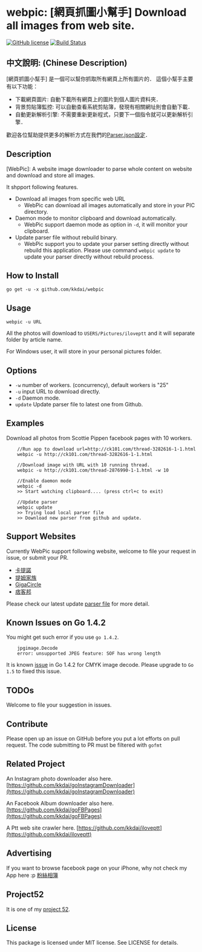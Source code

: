 webpic: [網頁抓圖小幫手] Download all images from web site.
======================
[![GitHub license](https://img.shields.io/badge/license-MIT-blue.svg)](https://raw.githubusercontent.com/kkdai/webpic/master/LICENSE) [![Build Status](https://travis-ci.org/kkdai/webpic.svg)](https://travis-ci.org/kkdai/iloveptt)

中文說明: (Chinese Description)
--------------

[網頁抓圖小幫手] 是一個可以幫你抓取所有網頁上所有圖片的． 這個小幫手主要有以下功能：

- 下載網頁圖片: 自動下載所有網頁上的圖片到個人圖片資料夾．
- 背景剪貼簿監控: 可以自動查看系統剪貼簿，發現有相關網址則會自動下載．
- 自動更新解析引擎: 不需要重新更新程式，只要下一個指令就可以更新解析引擎．

歡迎各位幫助提供更多的解析方式在我們的[Parser.json設定](https://raw.githubusercontent.com/kkdai/webpic/master/parser.json)．

Description
--------------

[WebPic]: A website image downloader to parse whole content on website and download and store all images.

It shpport following features.

- Download all images from specific web URL
    - WebPic can download all images automatically and store in your PIC directory.
- Daemon mode to monitor clipboard and download automatically.
    - WebPic support daemon mode as option in `-d`, it will monitor your clipboard.
- Update parser file without rebuild binary. 
    - WebPic support you to update your parser setting directly without rebuild this application. Please use command `webpic update` to update your parser directly without rebuild process.


How to Install
--------------

    go get -u -x github.com/kkdai/webpic

Usage
---------------------

    webpic -u URL

All the photos will download to `USERS/Pictures/iloveptt` and it will separate folder by article name.

For Windows user, it will store in your personal pictures folder.


Options
---------------

- `-w` number of workers. (concurrency), default workers is "25"
- `-u` input URL to download directly.
- `-d` Daemon mode.
- `update` Update parser file to latest one from Github.

Examples
---------------

Download all photos from Scottie Pippen facebook pages with 10 workers.

        //Run app to download url=http://ck101.com/thread-3282616-1-1.html
        webpic -u http://ck101.com/thread-3282616-1-1.html
        
        //Download image with URL with 10 running thread.
        webpic -u http://ck101.com/thread-2876990-1-1.html -w 10
        
        //Enable daemon mode 
        webpic -d
        >> Start watching clipboard.... (press ctrl+c to exit)
        
        //Update parser 
        webpic update
        >> Trying load local parser file
        >> Download new parser from github and update.
            

Support Websites
---------------

Currently WebPic support following website, welcome to file your request in issue, or submit your PR.

- [卡提諾](http://ck101.com/)
- [提姆家族](http://www.timliao.com/bbs/)
- [GigaCircle](http://gigacircle.com)
- [痞客邦](http://pixnet.net)

Please check our latest update [parser file](https://raw.githubusercontent.com/kkdai/webpic/master/parser.json) for more detail.

Known Issues on Go 1.4.2
---------------

You might get such error if you use `go 1.4.2`.
    
        jpgimage.Decode 
        error: unsupported JPEG feature: SOF has wrong length

It is known [issue](https://github.com/golang/go/issues/4500) in Go 1.4.2 for CMYK image decode. Please upgrade to `Go 1.5` to fixed this issue.


TODOs
---------------

Welcome to file your suggestion in issues.


Contribute
---------------

Please open up an issue on GitHub before you put a lot efforts on pull request.
The code submitting to PR must be filtered with `gofmt`

Related Project
---------------

An Instagram photo downloader also here. [https://github.com/kkdai/goInstagramDownloader](https://github.com/kkdai/goInstagramDownloader)

An Facebook Album downloader also here. [https://github.com/kkdai/goFBPages](https://github.com/kkdai/goFBPages)

A Ptt web site crawler here. [https://github.com/kkdai/iloveptt](https://github.com/kkdai/iloveptt)


Advertising
---------------

If you want to browse facebook page on your iPhone, why not check my App here :p [粉絲相簿](https://itunes.apple.com/tw/app/fen-si-xiang-bu/id839324997?l=zh&mt=8)

Project52
---------------

It is one of my [project 52](https://github.com/kkdai/project52).


License
---------------

This package is licensed under MIT license. See LICENSE for details.
